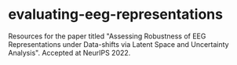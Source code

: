 # evaluating-eeg-representations
Resources for the paper titled "Assessing Robustness of EEG Representations under Data-shifts via Latent Space and Uncertainty Analysis". Accepted at NeurIPS 2022.
